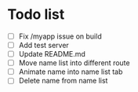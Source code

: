 # Todo list
* [ ] Fix /myapp issue on build
* [ ] Add test server
* [ ] Update README.md
* [ ] Move name list into different route
* [ ] Animate name into name list tab
* [ ] Delete name from name list